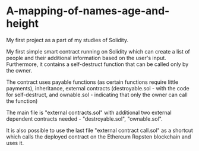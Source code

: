# A-mapping-of-names-age-and-height
My first project as a part of my studies of Solidity.

My first simple smart contract running on Solidity which can create a list of people and their additional information based on the user's input. Furthermore, it contains a self-destruct function that can be called only by the owner.

The contract uses payable functions (as certain functions require little payments), inheritance, external contracts (destroyable.sol - with the code for self-destruct, and ownable.sol - indicating that only the owner can call the function)

The main file is "external contracts.sol" with additional two external dependent contracts needed - "destroyable.sol", "ownable.sol".

It is also possible to use the last file "external contract call.sol" as a shortcut which calls the deployed contract on the Ethereum Ropsten blockchain and uses it. 
